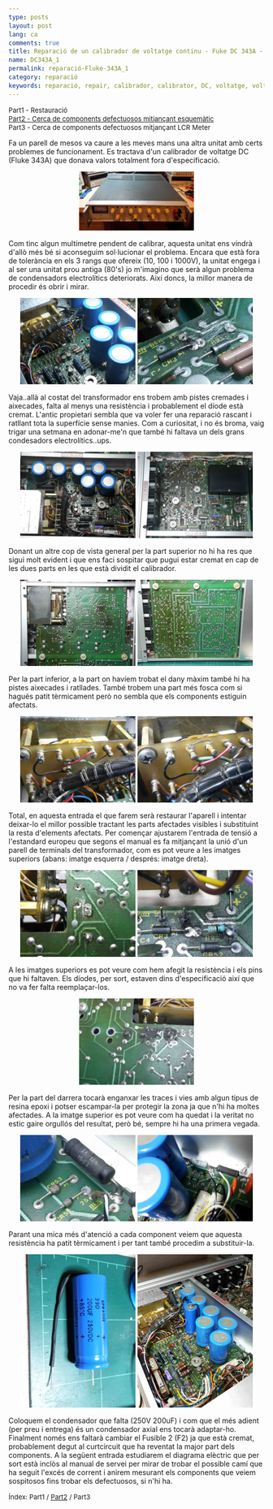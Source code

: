 ```yaml
---
type: posts
layout: post
lang: ca
comments: true
title: Reparació de un calibrador de voltatge continu - Fuke DC 343A - Part 1
name: DC343A_1
permalink: reparació-Fluke-343A_1
category: reparació
keywords: reparació, repair, calibrador, calibrator, DC, voltatge, voltage, Fluke, 343A
---
```

<p>
<font size="2"> 
Part1 - Restauració <br>
 <a href="/reparació-Fluke-343A_2">Part2 - Cerca de components defectuosos mitjançant esquemàtic</a><br>
 Part3 - Cerca de components defectuosos mitjançant LCR Meter<br>
</font>
</p>

Fa un parell de mesos va caure a les meves mans una altra unitat amb certs problemes de funcionament. Es tractava d'un calibrador de voltatge DC (Fluke 343A) que donava valors totalment fora d'especificació.<br>
<center>
<img style="display:inline" src="/images/171031-343A_1/1.jpg" width="45%" alt="Contingut: Fluke 343A. Source: Momex.cat">
</center>

Com tinc algun multímetre pendent de calibrar, aquesta unitat ens vindrà d'allò més bé si aconseguim sol·lucionar el problema. Encara que està fora de tolerància en els 3 rangs que ofereix (10, 100 i 1000V), la unitat engega i al ser una unitat prou antiga (80's) jo m'imagino que serà algun problema de condensadors electrolítics deteriorats. Així doncs, la millor manera de procedir és obrir i mirar.<br>
<center>
<img style="display:inline" src="/images/171031-343A_1/2.jpg" width="45%" alt="Contingut: Fluke 343A. Source: Momex.cat">
<img style="display:inline" src="/images/171031-343A_1/3.jpg" width="45%" alt="Contingut: Fluke 343A. Source: Momex.cat">
</center>

<!--more-->

Vaja..allà al costat del transformador ens trobem amb pistes cremades i aixecades, falta al menys una resistència i probablement el díode està cremat. L'antic propietari sembla que va voler fer una reparació rascant i ratllant tota la superfície sense manies. Com a curiositat, i no és broma, vaig trigar una setmana en adonar-me'n que també hi faltava un dels grans condesadors electrolítics..ups.<br>

<center>
<img style="display:inline" src="/images/171031-343A_1/4.jpg" width="45%" alt="Contingut: Fluke 343A. Source: Momex.cat">
<img style="display:inline" src="/images/171031-343A_1/5.jpg" width="45%" alt="Contingut: Fluke 343A. Source: Momex.cat">
</center>

Donant un altre cop de vista general per la part superior no hi ha res que sigui molt evident i que ens faci sospitar que pugui estar cremat en cap de les dues parts en les que està dividit el calibrador.<br>

<center>
<img style="display:inline" src="/images/171031-343A_1/6.jpg" width="45%" alt="Contingut: Fluke 343A. Source: Momex.cat">
<img style="display:inline" src="/images/171031-343A_1/7.jpg" width="45%" alt="Contingut: Fluke 343A. Source: Momex.cat">
</center>

Per la part inferior, a la part on havíem trobat el dany màxim també hi ha pistes aixecades i ratllades. També trobem una part més fosca com si hagués patit tèrmicament però no sembla que els components estiguin afectats.<br>

<center>
<img style="display:inline" src="/images/171031-343A_1/8.jpg" width="45%" alt="Contingut: Fluke 343A. Source: Momex.cat">
<img style="display:inline" src="/images/171031-343A_1/9.jpg" width="45%" alt="Contingut: Fluke 343A. Source: Momex.cat">
</center>

Total, en aquesta entrada el que farem serà restaurar l'aparell i intentar deixar-lo el millor possible tractant les parts afectades visibles i substituint la resta d'elements afectats. Per començar ajustarem l'entrada de tensió a l'estandard europeu que segons el manual es fa mitjançant la unió d'un parell de terminals del transformador, com es pot veure a les imatges superiors (abans: imatge esquerra / després: imatge dreta).<br>

<center>
<img style="display:inline" src="/images/171031-343A_1/10.jpg" width="45%" alt="Contingut: Fluke 343A. Source: Momex.cat">
<img style="display:inline" src="/images/171031-343A_1/11.jpg" width="45%" alt="Contingut: Fluke 343A. Source: Momex.cat">
</center>

A les imatges superiors es pot veure com hem afegit la resistència i els pins que hi faltaven. Els díodes, per sort, estaven dins d'especificació així que no va fer falta reemplaçar-los. <br>

<center>
<img style="display:inline" src="/images/171031-343A_1/12.jpg" width="45%" alt="Contingut: Fluke 343A. Source: Momex.cat">
</center>

Per la part del darrera tocarà enganxar les traces i vies amb algun tipus de resina epoxi i potser escampar-la per protegir la zona ja que n'hi ha moltes afectades. A la imatge superior es pot veure com ha quedat i la veritat no estic gaire orgullós del resultat, però bé, sempre hi ha una primera vegada.<br>

<center>
<img style="display:inline" src="/images/171031-343A_1/13.jpg" width="45%" alt="Contingut: Fluke 343A. Source: Momex.cat">
<img style="display:inline" src="/images/171031-343A_1/14.jpg" width="45%" alt="Contingut: Fluke 343A. Source: Momex.cat">
</center>

Parant una mica més d'atenció a cada component veiem que aquesta resistència ha patit tèrmicament i per tant també procedim a substituir-la.<br>

<center>
<img style="display:inline" src="/images/171031-343A_1/15.jpg" width="45%" alt="Contingut: Fluke 343A. Source: Momex.cat">
<img style="display:inline" src="/images/171031-343A_1/16.jpg" width="45%" alt="Contingut: Fluke 343A. Source: Momex.cat">
</center>

Coloquem el condensador que falta (250V 200uF) i com que el més adient (per preu i entrega) és un condensador axial ens tocarà adaptar-ho.<br>
Finalment només ens faltarà cambiar el Fusible 2 (F2) ja que està cremat, probablement degut al curtcircuit que ha reventat la major part dels components. A la següent entrada estudiarem el diagrama elèctric que per sort està inclòs al manual de servei per mirar de trobar el possible camí que ha seguit l'excés de corrent i anirem mesurant els components que veiem sospitosos fins trobar els defectuosos, si n'hi ha.

<p>
<font size="2"> 
Índex:
Part1 /
 <a href="/reparació-Fluke-343A_2">Part2</a> /
 Part3 
</font>
</p>
